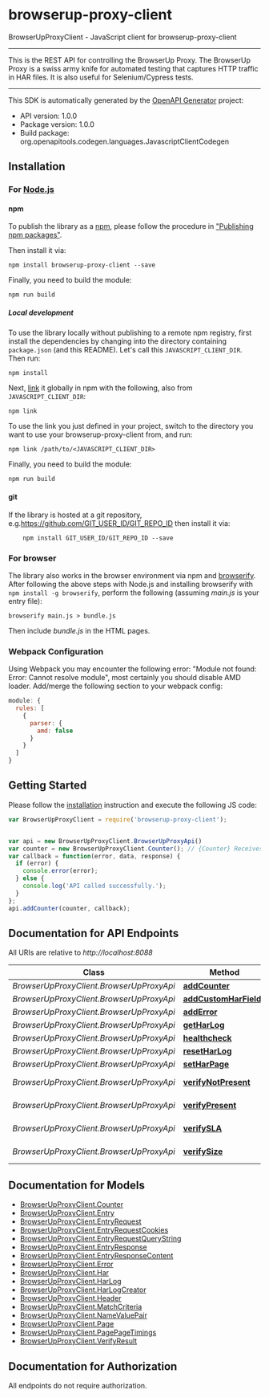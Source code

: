 # browserup-proxy-client

BrowserUpProxyClient - JavaScript client for browserup-proxy-client
___
This is the REST API for controlling the BrowserUp Proxy.
The BrowserUp Proxy is a swiss army knife for automated testing that
captures HTTP traffic in HAR files. It is also useful for Selenium/Cypress tests.
___

This SDK is automatically generated by the [OpenAPI Generator](https://openapi-generator.tech) project:

- API version: 1.0.0
- Package version: 1.0.0
- Build package: org.openapitools.codegen.languages.JavascriptClientCodegen

## Installation

### For [Node.js](https://nodejs.org/)

#### npm

To publish the library as a [npm](https://www.npmjs.com/), please follow the procedure in ["Publishing npm packages"](https://docs.npmjs.com/getting-started/publishing-npm-packages).

Then install it via:

```shell
npm install browserup-proxy-client --save
```

Finally, you need to build the module:

```shell
npm run build
```

##### Local development

To use the library locally without publishing to a remote npm registry, first install the dependencies by changing into the directory containing `package.json` (and this README). Let's call this `JAVASCRIPT_CLIENT_DIR`. Then run:

```shell
npm install
```

Next, [link](https://docs.npmjs.com/cli/link) it globally in npm with the following, also from `JAVASCRIPT_CLIENT_DIR`:

```shell
npm link
```

To use the link you just defined in your project, switch to the directory you want to use your browserup-proxy-client from, and run:

```shell
npm link /path/to/<JAVASCRIPT_CLIENT_DIR>
```

Finally, you need to build the module:

```shell
npm run build
```

#### git

If the library is hosted at a git repository, e.g.https://github.com/GIT_USER_ID/GIT_REPO_ID
then install it via:

```shell
    npm install GIT_USER_ID/GIT_REPO_ID --save
```

### For browser

The library also works in the browser environment via npm and [browserify](http://browserify.org/). After following
the above steps with Node.js and installing browserify with `npm install -g browserify`,
perform the following (assuming *main.js* is your entry file):

```shell
browserify main.js > bundle.js
```

Then include *bundle.js* in the HTML pages.

### Webpack Configuration

Using Webpack you may encounter the following error: "Module not found: Error:
Cannot resolve module", most certainly you should disable AMD loader. Add/merge
the following section to your webpack config:

```javascript
module: {
  rules: [
    {
      parser: {
        amd: false
      }
    }
  ]
}
```

## Getting Started

Please follow the [installation](#installation) instruction and execute the following JS code:

```javascript
var BrowserUpProxyClient = require('browserup-proxy-client');


var api = new BrowserUpProxyClient.BrowserUpProxyApi()
var counter = new BrowserUpProxyClient.Counter(); // {Counter} Receives a new counter to add. The counter is stored, under the hood, in an array in the har under the _counters key
var callback = function(error, data, response) {
  if (error) {
    console.error(error);
  } else {
    console.log('API called successfully.');
  }
};
api.addCounter(counter, callback);

```

## Documentation for API Endpoints

All URIs are relative to *http://localhost:8088*

Class | Method | HTTP request | Description
------------ | ------------- | ------------- | -------------
*BrowserUpProxyClient.BrowserUpProxyApi* | [**addCounter**](docs/BrowserUpProxyApi.md#addCounter) | **POST** /har/counters | 
*BrowserUpProxyClient.BrowserUpProxyApi* | [**addCustomHarFields**](docs/BrowserUpProxyApi.md#addCustomHarFields) | **PUT** /har/page | 
*BrowserUpProxyClient.BrowserUpProxyApi* | [**addError**](docs/BrowserUpProxyApi.md#addError) | **POST** /har/errors | 
*BrowserUpProxyClient.BrowserUpProxyApi* | [**getHarLog**](docs/BrowserUpProxyApi.md#getHarLog) | **GET** /har | 
*BrowserUpProxyClient.BrowserUpProxyApi* | [**healthcheck**](docs/BrowserUpProxyApi.md#healthcheck) | **GET** /healthcheck | 
*BrowserUpProxyClient.BrowserUpProxyApi* | [**resetHarLog**](docs/BrowserUpProxyApi.md#resetHarLog) | **PUT** /har | 
*BrowserUpProxyClient.BrowserUpProxyApi* | [**setHarPage**](docs/BrowserUpProxyApi.md#setHarPage) | **POST** /har/page | 
*BrowserUpProxyClient.BrowserUpProxyApi* | [**verifyNotPresent**](docs/BrowserUpProxyApi.md#verifyNotPresent) | **POST** /verify/not_present/{name} | 
*BrowserUpProxyClient.BrowserUpProxyApi* | [**verifyPresent**](docs/BrowserUpProxyApi.md#verifyPresent) | **POST** /verify/present/{name} | 
*BrowserUpProxyClient.BrowserUpProxyApi* | [**verifySLA**](docs/BrowserUpProxyApi.md#verifySLA) | **POST** /verify/sla/{time}/{name} | 
*BrowserUpProxyClient.BrowserUpProxyApi* | [**verifySize**](docs/BrowserUpProxyApi.md#verifySize) | **POST** /verify/size/{size}/{name} | 


## Documentation for Models

 - [BrowserUpProxyClient.Counter](docs/Counter.md)
 - [BrowserUpProxyClient.Entry](docs/Entry.md)
 - [BrowserUpProxyClient.EntryRequest](docs/EntryRequest.md)
 - [BrowserUpProxyClient.EntryRequestCookies](docs/EntryRequestCookies.md)
 - [BrowserUpProxyClient.EntryRequestQueryString](docs/EntryRequestQueryString.md)
 - [BrowserUpProxyClient.EntryResponse](docs/EntryResponse.md)
 - [BrowserUpProxyClient.EntryResponseContent](docs/EntryResponseContent.md)
 - [BrowserUpProxyClient.Error](docs/Error.md)
 - [BrowserUpProxyClient.Har](docs/Har.md)
 - [BrowserUpProxyClient.HarLog](docs/HarLog.md)
 - [BrowserUpProxyClient.HarLogCreator](docs/HarLogCreator.md)
 - [BrowserUpProxyClient.Header](docs/Header.md)
 - [BrowserUpProxyClient.MatchCriteria](docs/MatchCriteria.md)
 - [BrowserUpProxyClient.NameValuePair](docs/NameValuePair.md)
 - [BrowserUpProxyClient.Page](docs/Page.md)
 - [BrowserUpProxyClient.PagePageTimings](docs/PagePageTimings.md)
 - [BrowserUpProxyClient.VerifyResult](docs/VerifyResult.md)


## Documentation for Authorization

All endpoints do not require authorization.

